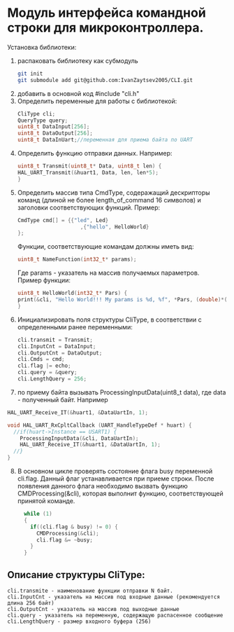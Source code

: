 # Модуль интерфейса командной строки для микроконтроллера. 

Установка библиотеки:
1. распаковать библиотеку как субмодуль
    ```bash
    git init
    git submodule add git@github.com:IvanZaytsev2005/CLI.git
    ```
2. добавить в основной код #include "cli.h"
3. Определить переменные для работы с библиотекой:
    ```c
    CliType cli;
    QueryType query;
    uint8_t DataInput[256];
    uint8_t DataOutput[256];
    uint8_t DataInUart;//переменная для приема байта по UART
    ```
4. Определить функцию отправки данных. Например:
    ```c
    uint8_t Transmit(uint8_t* Data, uint8_t len) {
    HAL_UART_Transmit(&huart1, Data, len, len*5);
    }
    ```  
5. Определить массив типа CmdType, содеражащий дескрипторы команд (длиной не более length_of_command 16 символов) и заголовки соответствующих функций. Пример:
    ```c
    CmdType cmd[] = {{"led", Led}
                        ,{"hello", HelloWorld}
    };
    ```
    Функции, соответствующие командам должны иметь вид:  
    ```c
    uint8_t NameFunction(int32_t* params);
    ```  
    Где params - указатель на массив получаемых параметров.  
    Пример функции:
    ```c
    uint8_t HelloWorld(int32_t* Pars) {
    print(&cli, "Hello World!!! My params is %d, %f", *Pars, (double)*(Pars+1)/1000.0);
    }
    ```
6. Инициализировать поля структуры CliType, в соответствии с определенными ранее переменными:  
    ```c
    cli.transmit = Transmit;
    cli.InputCnt = DataInput;
    cli.OutputCnt = DataOutput;
    cli.Cmds = cmd;
    cli.flag |= echo;
    cli.query = &query;
    cli.LengthQuery = 256;
    ```
7. по приему байта вызывать ProcessingInputData(uint8_t data), где data - полученный байт. Например
```c
HAL_UART_Receive_IT(&huart1, &DataUartIn, 1);

void HAL_UART_RxCpltCallback (UART_HandleTypeDef * huart) {
  //if(huart->Instance == USART1) {
    ProcessingInputData(&cli, DataUartIn);
    HAL_UART_Receive_IT(&huart1, &DataUartIn, 1);
  //}
}
```
8. В основном цикле проверять состояние флага busy переменной cli.flag. Данный флаг устанавливается при приеме строки. После появления данного флага необходимо вызвать функцию CMDProcessing(&cli), которая выполнит функцию, соответствующей принятой команде.
    ```c
      while (1)
      {
        if((cli.flag & busy) != 0) {
          CMDProcessing(&cli);
          cli.flag &= ~busy;
        }
      }
    ```

## Описание структуры CliType:
    cli.transmite - наименование функции отправки N байт.  
    cli.InputCnt - указатель на массив под входные данные (рекомендуется длина 256 байт)  
    cli.OutputCnt - указатель на массив под выходные данные  
    cli.query - указатель на переменную, содержащую распасенное сообщение  
    cli.LengthQuery - размер входного буфера (256)  